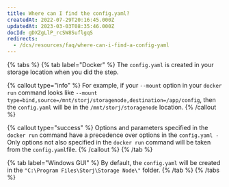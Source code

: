 ```yaml
---
title: Where can I find the config.yaml?
createdAt: 2022-07-29T20:16:45.000Z
updatedAt: 2023-03-03T08:35:46.000Z
docId: gDXZgLlP_rcSW8SuflgqS
redirects:
  - /dcs/resources/faq/where-can-i-find-a-config-yaml
---
```


{% tabs %}
{% tab label="Docker" %}
The `config.yaml` is created in your storage location when you did the[](docId\:HaDkV_0aWg9OJoBe53o-J) step.

{% callout type="info"  %} 
For example, if your `--mount` option in your `docker run` command looks like `--mount type=bind,source=/mnt/storj/storagenode,destination=/app/config`, then the `config.yaml` will be in the `/mnt/storj/storagenode` location.
{% /callout %}

{% callout type="success"  %} 
Options and parameters specified in the `docker run` command have a precedence over options in the `config.yaml -` Only options not also specified in the `docker run` command will be taken from the `config.yaml`file.
{% /callout %}
{% /tab %}

{% tab label="Windows GUI" %}
By default, the `config.yaml` will be created in the `"C:\Program Files\Storj\Storage Node\"` folder.
{% /tab %}
{% /tabs %}

